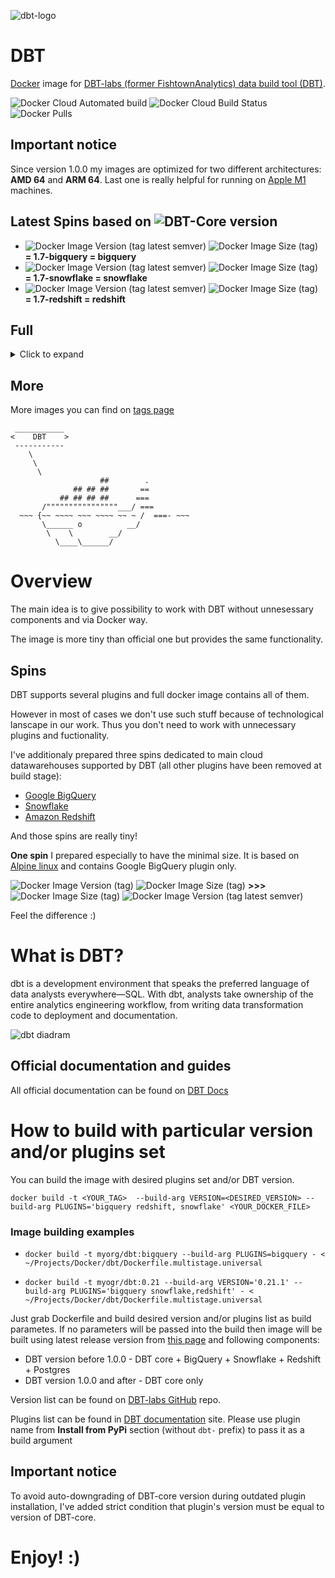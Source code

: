 ![dbt-logo](https://imgur.com/rGpbwpH.png)

# DBT

[Docker](https://www.docker.com/what-docker) image for [DBT-labs (former FishtownAnalytics) data build tool (DBT)](https://www.getdbt.com/product/).

![Docker Cloud Automated build](https://img.shields.io/docker/cloud/automated/xemuliam/dbt) ![Docker Cloud Build Status](https://img.shields.io/docker/cloud/build/xemuliam/dbt) ![Docker Pulls](https://img.shields.io/docker/pulls/xemuliam/dbt)

## Important notice
Since version 1.0.0 my images are optimized for two different architectures: **AMD 64** and **ARM 64**. Last one is really helpful for running on [Apple M1](https://en.wikipedia.org/wiki/Apple_M1) machines.

## Latest Spins based on ![DBT-Core version](https://img.shields.io/badge/dbt--core-v1.7.3-purple)

- ![Docker Image Version (tag latest semver)](https://img.shields.io/docker/v/xemuliam/dbt/bigquery?label=BigQuery&color=blue) ![Docker Image Size (tag)](https://img.shields.io/docker/image-size/xemuliam/dbt/bigquery?color=blue)    __= 1.7-bigquery = bigquery__
- ![Docker Image Version (tag latest semver)](https://img.shields.io/docker/v/xemuliam/dbt/snowflake?label=Snowflake&color=lightblue) ![Docker Image Size (tag)](https://img.shields.io/docker/image-size/xemuliam/dbt/snowflake?color=lightblue)   __= 1.7-snowflake = snowflake__
- ![Docker Image Version (tag latest semver)](https://img.shields.io/docker/v/xemuliam/dbt/redshift?label=Redshift&color=orange) ![Docker Image Size (tag)](https://img.shields.io/docker/image-size/xemuliam/dbt/redshift?color=orange)   __= 1.7-redshift = redshift__

## Full
<details><summary>Click to expand</summary>
<p>

__I decided to stop maintaining full version of image because of version mixing for each of plugins__

- ![Docker Image Version (tag latest semver)](https://img.shields.io/docker/v/xemuliam/dbt/latest?color=brightgreen) ![Docker Image Size (tag)](https://img.shields.io/docker/image-size/xemuliam/dbt/latest?color=brightgreen)   __= 1.6 = latest__
- ![Docker Image Version (tag latest semver)](https://img.shields.io/docker/v/xemuliam/dbt/1.5?color=yellowgreen) ![Docker Image Size (tag)](https://img.shields.io/docker/image-size/xemuliam/dbt/1.5?color=yellowgreen)   __= 1.5__
- ![Docker Image Version (tag latest semver)](https://img.shields.io/docker/v/xemuliam/dbt/1.4?color=yellow) ![Docker Image Size (tag)](https://img.shields.io/docker/image-size/xemuliam/dbt/1.4?color=yellow)   __= 1.4__
- ![Docker Image Version (tag latest semver)](https://img.shields.io/docker/v/xemuliam/dbt/1.3?color=orange) ![Docker Image Size (tag)](https://img.shields.io/docker/image-size/xemuliam/dbt/1.3?color=orange)    __= 1.3__
- ![Docker Image Version (tag latest semver)](https://img.shields.io/docker/v/xemuliam/dbt/1.2?color=red) ![Docker Image Size (tag)](https://img.shields.io/docker/image-size/xemuliam/dbt/1.2?color=red)    __= 1.2__
- ![Docker Image Version (tag latest semver)](https://img.shields.io/docker/v/xemuliam/dbt/1.1?color=red) ![Docker Image Size (tag)](https://img.shields.io/docker/image-size/xemuliam/dbt/1.1?color=red)    __= 1.1__
- ![Docker Image Version (tag latest semver)](https://img.shields.io/docker/v/xemuliam/dbt/1.0?color=red) ![Docker Image Size (tag)](https://img.shields.io/docker/image-size/xemuliam/dbt/1.0?color=red)    __= 1.0__
- ![Docker Image Version (tag latest semver)](https://img.shields.io/docker/v/xemuliam/dbt/0.21?color=red) ![Docker Image Size (tag)](https://img.shields.io/docker/image-size/xemuliam/dbt/0.21?color=red)    __= 0.21__

</p>
</details>

## More

More images you can find on [tags page](https://hub.docker.com/r/xemuliam/dbt/tags?ordering=last_updated)

```
 ___________
<    DBT    >
 -----------
    \
     \
      \
                    ##        .
              ## ## ##       ==
           ## ## ## ##      ===
       /""""""""""""""""___/ ===
  ~~~ {~~ ~~~~ ~~~ ~~~~ ~~ ~ /  ===- ~~~
       \______ o          __/
        \    \        __/
          \____\______/
```

# Overview
The main idea is to give possibility to work with DBT without unnesessary components and via Docker way.

The image is more tiny than official one but provides the same functionality.

## Spins
DBT supports several plugins and full docker image contains all of them.

However in most of cases we don't use such stuff because of technological lanscape in our work. Thus you don't need to work with unnecessary plugins and fuctionality.

I've additionaly prepared three spins dedicated to main cloud datawarehouses supported by DBT (all other plugins have been removed at build stage):
- [Google BigQuery](https://cloud.google.com/bigquery)
- [Snowflake](https://www.snowflake.com/cloud-data-platform/)
- [Amazon Redshift](https://aws.amazon.com/redshift)


And those spins are really tiny!

__One spin__ I prepared especially to have the minimal size. It is based on [Alpine linux](https://alpinelinux.org) and contains Google BigQuery plugin only.

![Docker Image Version (tag)](https://img.shields.io/docker/v/fishtownanalytics/dbt/0.19.2?color=orange&label=Official%20DBT%20image) ![Docker Image Size (tag)](https://img.shields.io/docker/image-size/fishtownanalytics/dbt/0.19.2?color=red&label=%20) __>>>__ ![Docker Image Size (tag)](https://img.shields.io/docker/image-size/xemuliam/dbt/bigquery-alpine?color=green&label=%20) ![Docker Image Version (tag latest semver)](https://img.shields.io/docker/v/xemuliam/dbt/bigquery-alpine?label=My%20Alpine-based%20image%20for%20BigQuery&color=blue)

Feel the difference :)

# What is DBT?

dbt is a development environment that speaks the preferred language of data analysts everywhere—SQL. With dbt, analysts take ownership of the entire analytics engineering workflow, from writing data transformation code to deployment and documentation.

![dbt diadram](https://d33wubrfki0l68.cloudfront.net/18774f02c29380c2ca7ed0a6fe06e55f275bf745/a5007/ui/img/svg/product.svg)

## Official documentation and guides

All official documentation can be found on [DBT Docs](https://docs.getdbt.com/)

# How to build with particular version and/or plugins set

You can build the image with desired plugins set and/or DBT version.

`docker build -t <YOUR_TAG>  --build-arg VERSION=<DESIRED_VERSION> --build-arg PLUGINS='bigquery redshift, snowflake' <YOUR_DOCKER_FILE>`

### Image building examples

- `docker build -t myorg/dbt:bigquery --build-arg PLUGINS=bigquery - < ~/Projects/Docker/dbt/Dockerfile.multistage.universal`

- `docker build -t myogr/dbt:0.21 --build-arg VERSION='0.21.1' --build-arg PLUGINS='bigquery snowflake,redshift' - < ~/Projects/Docker/dbt/Dockerfile.multistage.universal`

Just grab Dockerfile and build desired version and/or plugins list as build parametes.
If no parameters will be passed into the build then image will be built using latest release version from [this page](https://github.com/dbt-labs/dbt-core/releases/latest) and following components:
- DBT version before 1.0.0 - DBT core + BigQuery + Snowflake + Redshift + Postgres
- DBT version 1.0.0 and  after - DBT core only


Version list can be found on [DBT-labs GitHub](https://github.com/dbt-labs/dbt-core/tags) repo.

Plugins list can be found in [DBT documentation](https://docs.getdbt.com/docs/available-adapters) site.
Please use plugin name from **Install from PyPi** section (without `dbt-` prefix) to pass it as a build argument

## Important notice
To avoid auto-downgrading of DBT-core version during outdated plugin installation, I've added strict condition that plugin's version must be equal to version of DBT-core.


# Enjoy! :)
